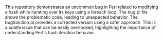 This repository demonstrates an uncommon bug in Perl related to modifying a hash while iterating over its keys using a foreach loop.  The bug.pl file shows the problematic code, leading to unexpected behavior. The bugSolution.pl provides a corrected version using a safer approach.  This is a subtle issue that can be easily overlooked, highlighting the importance of understanding Perl's hash iteration behavior.